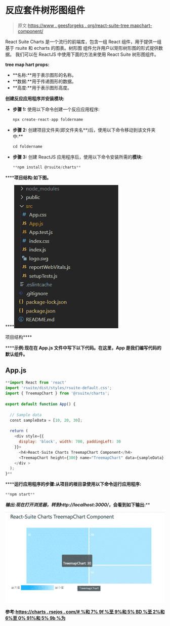 # 反应套件树形图组件

> 原文:[https://www . geesforgeks . org/react-suite-tree mapchart-component/](https://www.geeksforgeeks.org/react-suite-treemapchart-component/)

React Suite Charts 是一个流行的前端库，包含一组 React 组件，用于提供一组基于 rsuite 和 echarts 的图表。树形图  组件允许用户以矩形树形图的形式提供数据。  我们可以在 ReactJS 中使用下面的方法来使用 React Suite 树形图组件。

**tree map hart props:**

*   **名称:**用于表示图形的名称。
*   **数据:**用于传递图形的数据。
*   **高度:**用于表示图形高度。

**创建反应应用程序并安装模块:**

*   **步骤 1:** 使用以下命令创建一个反应应用程序:

    ```jsx
    npx create-react-app foldername
    ```

*   **步骤 2:** 创建项目文件夹(即文件夹名**)后，使用以下命令移动到该文件夹中:**

    ```jsx
    cd foldername
    ```

*   **步骤 3:** 创建 ReactJS 应用程序后，使用以下命令安装所需的****模块:****

    ```jsx
    **npm install @rsuite/charts**
    ```

******项目结构:**如下图。****

****![](img/f04ae0d8b722a9fff0bd9bd138b29c23.png)

项目结构**** 

******示例:**现在在 **App.js** 文件中写下以下代码。在这里，App 是我们编写代码的默认组件。****

## ****App.js****

```jsx
**import React from 'react'
import 'rsuite/dist/styles/rsuite-default.css';
import { TreemapChart } from '@rsuite/charts';

export default function App() {

  // Sample data
  const sampleData = [10, 20, 30];

  return (
    <div style={{
      display: 'block', width: 700, paddingLeft: 30
    }}>
      <h4>React-Suite Charts TreemapChart Component</h4>
      <TreemapChart height={300} name="TreemapChart" data={sampleData} />
    </div >
  );
}**
```

******运行应用程序的步骤:**从项目的根目录使用以下命令运行应用程序:****

```jsx
**npm start**
```

******输出:**现在打开浏览器，转到***http://localhost:3000/***，会看到如下输出:****

****![](img/15a53e998a210a175a162aa3f3870ec6.png)****

******参考:**[https://charts . rsejos . com/# %和 7% 9f %至 9%和 5% BD %至 2%和 6%至 0% 91%和 5% 9b %为](https://charts.rsuitejs.com/#%E7%9F%A9%E5%BD%A2%E6%A0%91%E5%9B%BE)****